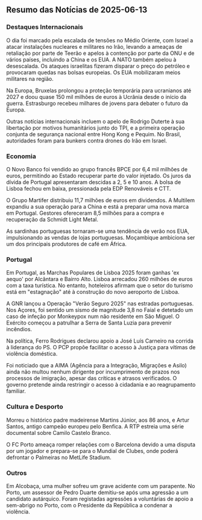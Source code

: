 ## Resumo das Notícias de 2025-06-13

### Destaques Internacionais

O dia foi marcado pela escalada de tensões no Médio Oriente, com Israel a atacar instalações nucleares e militares no Irão, levando a ameaças de retaliação por parte de Teerão e apelos à contenção por parte da ONU e de vários países, incluindo a China e os EUA. A NATO também apelou à desescalada. Os ataques israelitas fizeram disparar o preço do petróleo e provocaram quedas nas bolsas europeias. Os EUA mobilizaram meios militares na região.

Na Europa, Bruxelas prolongou a proteção temporária para ucranianos até 2027 e doou quase 150 mil milhões de euros à Ucrânia desde o início da guerra. Estrasburgo recebeu milhares de jovens para debater o futuro da Europa.

Outras notícias internacionais incluem o apelo de Rodrigo Duterte à sua libertação por motivos humanitários junto do TPI, e a primeira operação conjunta de segurança nacional entre Hong Kong e Pequim. No Brasil, autoridades foram para bunkers contra drones do Irão em Israel.

### Economia

O Novo Banco foi vendido ao grupo francês BPCE por 6,4 mil milhões de euros, permitindo ao Estado recuperar parte do valor injetado. Os juros da dívida de Portugal apresentaram descidas a 2, 5 e 10 anos. A bolsa de Lisboa fechou em baixa, pressionada pela EDP Renováveis e CTT.

O Grupo Martifer distribuiu 11,7 milhões de euros em dividendos. A Multilem expandiu a sua operação para a China e está a preparar uma nova marca em Portugal. Gestores ofereceram 8,5 milhões para a compra e recuperação da Schmidt Light Metal.

As sardinhas portuguesas tornaram-se uma tendência de verão nos EUA, impulsionando as vendas de lojas portuguesas. Moçambique ambiciona ser um dos principais produtores de café em África.

### Portugal

Em Portugal, as Marchas Populares de Lisboa 2025 foram ganhas 'ex aequo' por Alcântara e Bairro Alto. Lisboa arrecadou 260 milhões de euros com a taxa turística. No entanto, hoteleiros afirmam que o setor do turismo está em "estagnação" até à construção do novo aeroporto de Lisboa.

A GNR lançou a Operação "Verão Seguro 2025" nas estradas portuguesas. Nos Açores, foi sentido um sismo de magnitude 3,8 no Faial e detetado um caso de infeção por Monkeypox num não residente em São Miguel. O Exército começou a patrulhar a Serra de Santa Luzia para prevenir incêndios.

Na política, Ferro Rodrigues declarou apoio a José Luís Carneiro na corrida à liderança do PS. O PCP propõe facilitar o acesso à Justiça para vítimas de violência doméstica.

Foi noticiado que a AIMA (Agência para a Integração, Migrações e Asilo) ainda não multou nenhum dirigente por incumprimento de prazos nos processos de imigração, apesar das críticas e atrasos verificados. O governo pretende ainda restringir o acesso à cidadania e ao reagrupamento familiar.

### Cultura e Desporto

Morreu o histórico padre madeirense Martins Júnior, aos 86 anos, e Artur Santos, antigo campeão europeu pelo Benfica. A RTP estreia uma série documental sobre Camilo Castelo Branco.

O FC Porto ameaça romper relações com o Barcelona devido a uma disputa por um jogador e prepara-se para o Mundial de Clubes, onde poderá defrontar o Palmeiras no MetLife Stadium.

### Outros

Em Alcobaça, uma mulher sofreu um grave acidente com um parapente. No Porto, um assessor de Pedro Duarte demitiu-se após uma agressão a um candidato autárquico. Foram registadas agressões a voluntárias de apoio a sem-abrigo no Porto, com o Presidente da República a condenar a violência.
